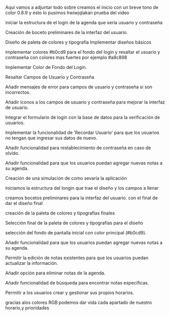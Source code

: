 Aquí vamos a adjuntar todo sobre creamos el inicio con un breve tono de color 0.8.9 y esto lo pusimos hwiwjqlakan prueba del video 

iniciar la estructura de el login de la agenda que sería usuario y contraseña

Creación de boceto preliminares de la interfaz del usuario.

Diseño de paleta de colores y tipografía
Implementar diseños básicos 

implementar colores   #b0cd9 para el fondo del login y resaltar el usuario y contraseña con colores mas fuertes por ejemplo #a8c898

Implementar Color de Fondo del Login.


Resaltar Campos de Usuario y Contraseña

Añadir mensajes de error para campos de usuario y contraseña si son incorrectos.

Añadir iconos a los campos de usuario y contraseña para mejorar la interfaz de usuario.

Integrar el formulario de login con la base de datos para la verificación de usuarios.

Implementar la funcionalidad de 'Recordar Usuario' para que los usuarios no tengan que ingresar sus datos de nuevo.

Añadir funcionalidad para restablecimiento de contraseña en caso de olvido.

Añadir funcionalidad para que los usuarios puedan agregar nuevas notas a su agenda.


Creación de una simulación de como sevaría la aplicación 

iniciamos la estructura del longin que trae el diseño y los campos a llenar

creamos bocetos preliminares  para la interfaz del usuario. con el final de dar el diseño final

creación de la paleta de colores y tipografías finales

Selección final de la paleta de colores y tipografías para el diseño 

selección del fondo de pantalla inicial con color principal (#b0cd9).

Añadir funcionalidad para que los usuarios puedan agregar nuevas notas a su agenda.

Permitir la edición de notas existentes para que los usuarios puedan actualizar la información.

Añadir opción para eliminar notas de la agenda.

Añadir funcionalidad de búsqueda para encontrar notas específicas.

Permitir a los usuarios crear y gestionar sus propios horarios.


gracias alos colores RGB podemos dar vida cada apartado de nuestro horario,y prioridades 

